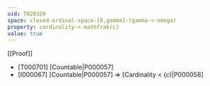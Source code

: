 ```yaml
---
uid: T020320
space: closed-ordinal-space-[0,gamma]-(gamma-<-omega)
property: cardinality-<-mathfrak(c)
value: true
---
```

[[Proof]]

* [T000701] [Countable|P000057]
* [I000067] [Countable|P000057] => [Cardinality < $\mathfrak(c)$|P000058]

